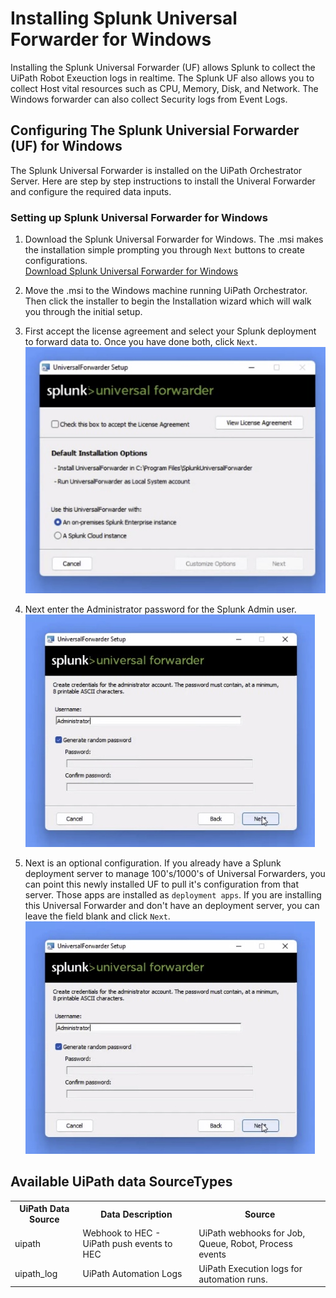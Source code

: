 
# Installing Splunk Universal Forwarder for Windows

Installing the Splunk Universal Forwarder (UF) allows Splunk to collect the UiPath Robot Exeuction logs in realtime.  The Splunk UF also allows you to collect Host vital resources such as CPU, Memory, Disk, and Network.  The Windows forwarder can also collect Security logs from Event Logs.


## Configuring The Splunk Universial Forwarder (UF) for Windows 

The Splunk Universal Forwarder is installed on the UiPath Orchestrator Server.  Here are step by step instructions to install the Univeral Forwarder and configure the required data inputs.

### Setting up Splunk Universal Forwarder for Windows

1. Download the Splunk Universal Forwarder for Windows.  The .msi makes the installation simple prompting you through `Next` buttons to create configurations.  
[Download Splunk Universal Forwarder for Windows](https://www.splunk.com/en_us/download/universal-forwarder.html)

2. Move the .msi to the Windows machine running UiPath Orchestrator.  Then click the installer to begin the Installation wizard which will walk you through the initial setup.

3. First accept the license agreement and select your Splunk deployment to forward data to.  Once you have done both, click `Next`.
![Accept License & forward data to Splunk Cloud or Enterprise](./images/uf_images/splunk_uf_1.jpg)

4. Next enter the Administrator password for the Splunk Admin user.
![Authentication for UF account](./images/uf_images/splunk_uf_2.jpg)

5. Next is an optional configuration.  If you already have a Splunk deployment server to manage 100's/1000's of Universal Forwarders, you can point this newly installed UF to pull it's configuration from that server.  Those apps are installed as `deployment apps`.  If you are installing this Universal Forwarder and don't have an deployment server, you can leave the field blank and click `Next`.
![Optional - Deployment Server Config](./images/uf_images/splunk_uf_2.jpg)

## Available UiPath data SourceTypes
<table>
<tr>
<th>UiPath Data Source</th>
<th>Data Description</th>
<th>Source</th>
</tr>
<tr>
<td>uipath</td>
<td>Webhook to HEC - UiPath push events to HEC</td>
<td>UiPath webhooks for Job, Queue, Robot, Process events</td>
</tr>
<tr>
<td>uipath_log</td>
<td>UiPath Automation Logs</td>
<td>UiPath Execution logs for automation runs.</td>
</tr>

</table>
